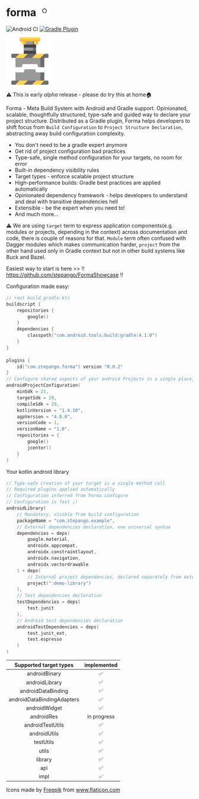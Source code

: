 # forma <img src="./img/rings.svg" width="30" height="30">
![Android CI](https://github.com/stepango/forma/workflows/Android%20CI/badge.svg)
[![Gradle Plugin](https://img.shields.io/maven-metadata/v/https/plugins.gradle.org/m2/com/stepango/forma/com.stepango.forma.gradle.plugin/maven-metadata.xml.svg?colorB=007ec6&label=Gradle%20Plugin)](https://plugins.gradle.org/plugin/com.stepango.forma)

<img src="./img/press.svg" width="128" height="128">

⚠️ This is early *alpha* release - please do try this at home🏠

Forma - Meta Build System with Android and Gradle support. Opinionated, scalable, thoughtfully structured, type-safe and guided way to declare your project structure. Distributed as a Gradle plugin, Forma helps developers to shift focus from `Build Configuration` to `Project Structure Declaration`, abstracting away build configuration complexity.

- You don't need to be a gradle expert anymore
- Get rid of project configuration bad practices
- Type-safe, single method configuration for your targets, no room for error
- Built-in dependency visibility rules
- Target types - enforce scalable project structure
- High-performance builds: Gradle best practices are applied automatically
- Opinionated dependency framework - helps developers to understand and deal with transitive dependencies hell
- Extensible - be the expert when you need to!
- And much more...

⚠️ We are using `target` term to express application components(e.g. modules or projects, depending in the context) across documentation and code, there is couple of reasons for that. `Module` term often confused with Dagger modules which makes communication harder, `project` from the other hand used only in Gradle context but not in other build systems like Buck and Bazel.

Easiest way to start is here >> ‼️ https://github.com/stepango/FormaShowcase ‼️

Configuration made easy:

```kotlin
// root build.gradle.kts
buildscript {
    repositories {
        google()
    }
    dependencies {
        classpath("com.android.tools.build:gradle:4.1.0")
    }
}

plugins {
    id("com.stepango.forma") version "0.0.2"
}
// Configure shared aspects of your android Projects in a single place,
androidProjectConfiguration(
    minSdk = 21,
    targetSdk = 29,
    compileSdk = 29,
    kotlinVersion = "1.4.10",
    agpVersion = "4.0.0",
    versionCode = 1,
    versionName = "1.0",
    repositories = {
        google()
        jcenter()
    }
)
```

Your kotlin android library

```kotlin
// Type-safe creation of your target is a single method call
// Required plugins applied automatically
// Configuration inferred from Forma.configure
// Configuration is fast ;)
androidLibrary(
    // Mandatory, visible from build configuration
    packageName = "com.stepango.example",
    // External dependencies declaration, one universal syntax
    dependencies = deps(
        google.material,
        androidx.appcompat,
        androidx.constraintlayout,
        androidx.navigation,
        androidx.vectordrawable
    ) + deps(
        // Internal project dependencies, declared separately from externals
        project(":demo-library")
    ),
    // Test dependencies declaration
    testDependencies = deps(
        test.junit
    ),
    // Android test dependencies declaration
    androidTestDependencies = deps(
        test.junit_ext,
        test.espresso
    )
)
```

|    Supported target types     | implemented |
|:-----------------------------:|:-----------:|
|         androidBinary         |      ✅      |
|         androidLibrary        |      ✅      |
|       androidDataBinding      |      ✅      |
|   androidDataBindingAdapters  |      ✅      |
|         androidWidget         |      ✅      |
|           androidRes          | in progress  |
|        androidTestUtils       |      ✅     |
|          androidUtils         |      ✅     |
|           testUtils           |      ✅      |
|             utils             |      ✅      |
|             library           |      ✅      |
|             api               |      ✅      |
|             impl              |      ✅      |



<div>Icons made by <a href="https://www.flaticon.com/authors/freepik" title="Freepik">Freepik</a> from <a href="https://www.flaticon.com/" title="Flaticon">www.flaticon.com</a></div>


